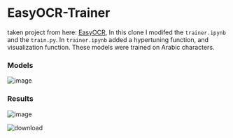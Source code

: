 # EasyOCR-Trainer

taken project from here: [EasyOCR](https://github.com/JaidedAI/EasyOCR), In this clone I modifed the `trainer.ipynb` and the `train.py`. In `trainer.ipynb` added a hypertuning function, and visualization function. These models were trained on Arabic characters.

### Models 
![image](https://user-images.githubusercontent.com/57009004/132367407-1cd324a5-d115-4550-b90e-210ebf23c6a3.png)

### Results
![image](https://user-images.githubusercontent.com/57009004/132367072-7bcfc561-637a-4789-98a9-90658fb562b4.png)

![download](https://user-images.githubusercontent.com/57009004/132367213-f0d46521-6da2-4c7d-901d-bfd34388ee25.png)